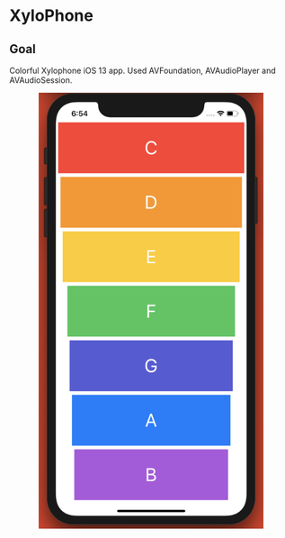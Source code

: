 # XyloPhone

## Goal
Colorful Xylophone iOS 13 app. Used AVFoundation, AVAudioPlayer and AVAudioSession.
<div align="center">
    <img src="Documentation/app-screen.png" width="400px"</img> 
</div>
